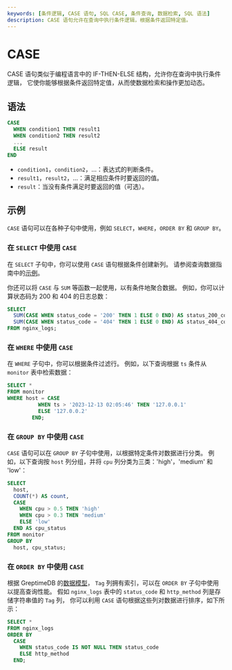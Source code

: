 ```yaml
---
keywords: [条件逻辑, CASE 语句, SQL CASE, 条件查询, 数据检索, SQL 语法]
description: CASE 语句允许在查询中执行条件逻辑，根据条件返回特定值。
---
```


# CASE

CASE 语句类似于编程语言中的 IF-THEN-ELSE 结构，允许你在查询中执行条件逻辑，
它使你能够根据条件返回特定值，从而使数据检索和操作更加动态。

## 语法

```sql
CASE
  WHEN condition1 THEN result1
  WHEN condition2 THEN result2
  ...
  ELSE result
END
```

- `condition1`，`condition2`，...：表达式的判断条件。
- `result1`，`result2`，...：满足相应条件时要返回的值。
- `result`：当没有条件满足时要返回的值（可选）。

## 示例

`CASE` 语句可以在各种子句中使用，例如 `SELECT`，`WHERE`，`ORDER BY` 和 `GROUP BY`。

### 在 `SELECT` 中使用 `CASE`

在 `SELECT` 子句中，你可以使用 `CASE` 语句根据条件创建新列。
请参阅查询数据指南中的[示例](/user-guide/query-data/sql.md#case)。

你还可以将 `CASE` 与 `SUM` 等函数一起使用，以有条件地聚合数据。
例如，你可以计算状态码为 200 和 404 的日志总数：

```sql
SELECT
  SUM(CASE WHEN status_code = '200' THEN 1 ELSE 0 END) AS status_200_count,
  SUM(CASE WHEN status_code = '404' THEN 1 ELSE 0 END) AS status_404_count
FROM nginx_logs;
```

### 在 `WHERE` 中使用 `CASE`

在 `WHERE` 子句中，你可以根据条件过滤行。
例如，以下查询根据 `ts` 条件从 `monitor` 表中检索数据：

```sql
SELECT * 
FROM monitor 
WHERE host = CASE 
          WHEN ts > '2023-12-13 02:05:46' THEN '127.0.0.1' 
          ELSE '127.0.0.2' 
        END;
```

### 在 `GROUP BY` 中使用 `CASE`

`CASE` 语句可以在 `GROUP BY` 子句中使用，以根据特定条件对数据进行分类。
例如，以下查询按 `host` 列分组，并将 `cpu` 列分类为三类：'high'，'medium' 和 'low'：

```sql
SELECT
  host,
  COUNT(*) AS count,
  CASE
    WHEN cpu > 0.5 THEN 'high'
    WHEN cpu > 0.3 THEN 'medium'
    ELSE 'low'
  END AS cpu_status
FROM monitor
GROUP BY 
  host, cpu_status;
```

### 在 `ORDER BY` 中使用 `CASE`

根据 GreptimeDB 的[数据模型](/user-guide/concepts/data-model.md)，
`Tag` 列拥有索引，可以在 `ORDER BY` 子句中使用以提高查询性能。
假如 `nginx_logs` 表中的 `status_code` 和 `http_method` 列是存储字符串值的 `Tag` 列，
你可以利用 `CASE` 语句根据这些列对数据进行排序，如下所示：

```sql
SELECT *
FROM nginx_logs
ORDER BY
  CASE
    WHEN status_code IS NOT NULL THEN status_code
    ELSE http_method
  END;
```

